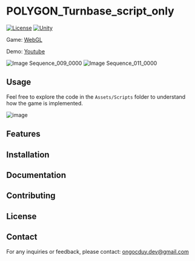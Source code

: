 # POLYGON_Turnbase_script_only

[![License](https://img.shields.io/badge/license-MIT-blue.svg)](LICENSE)
[![Unity](https://img.shields.io/badge/unity-2022.1%2B-green.svg)](https://unity3d.com/get-unity/download)

Game: [WebGL](https://webunity.github.io/webgl_POLYGON_Turnbase)

Demo: [Youtube](https://youtu.be/P06ZWVtaAYM)

![Image Sequence_009_0000](https://github.com/user-attachments/assets/5da49ef9-78c3-410f-a231-5a53f553fcdb)
![Image Sequence_011_0000](https://github.com/user-attachments/assets/b2713297-ba37-434b-8b3a-c8fdd1b825f1)

## Usage

Feel free to explore the code in the `Assets/Scripts` folder to understand how the game is implemented.

![image](https://github.com/user-attachments/assets/d447593d-2d70-4a29-8ee5-06f5d45dee54)

## Features

## Installation

## Documentation

## Contributing

## License

## Contact

For any inquiries or feedback, please contact: ongocduy.dev@gmail.com

